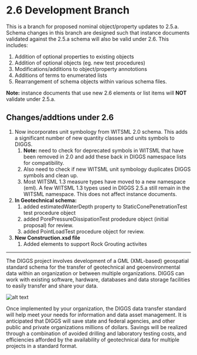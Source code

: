 # 2.6 Development Branch

This is a branch for proposed nominal object/property updates to 
2.5.a. Schema changes in this branch are designed such that 
instance documents validated against the 2.5.a schema will also be valid under 2.6. This
includes:

1. Addition of optional properties to existing objects
1. Addition of optional objects (eg. new test procedures)
1. Modifications/additions to object/property annototions
1. Additions of terms to enumerated lists
1. Rearrangement of schema objects within various schema files.


**Note:** instance documents that use new 2.6 elements or list
items will **NOT** validate under 2.5.a.

## Changes/addtions under 2.6

1. Now incorporates unit symbology from WITSML 2.0 schema. This adds a significant number of new quantity classes and units symbols to DIGGS.
    1. **Note:** need to check for deprecated symbols in WITSML that have been removed in 2.0 and add these back in DIGGS namespace lists for compatibility.
    2. Also need to check if new WITSML unit symbology duplicates DIGGS symbols and clean up.
    3. Most WITSML 1.3 measure types have moved to a new namespace (eml). A few WITSML 1.3 types used in DIGGS 2.5.a still remain in the WITSML namespace. This does not affect instance documents.
2. **In Geotechnical schema:**
    1. added estimatedWaterDepth property to StaticConePenetrationTest test procedure object
    2. added PorePressureDissipationTest prodedure object (initial proposal) for review.
    3. added PointLoadTest procedure object for review.
3. **New Construction.xsd file**
    1. Added elements to support Rock Grouting activites
    
---


The DIGGS project involves development of a GML (XML-based) geospatial standard schema for the transfer of geotechnical and geoenvironmental data within an organization or between multiple organizations.  DIGGS can work with existing software, hardware, databases and data storage facilities to easily transfer and share your data. 

![alt text](https://www.geoinstitute.org/sites/default/files/inline-images/DIGGS%20use%20case.png "DIGGSml Use Case Diagram")

Once implemented by your organization, the DIGGS data transfer standard will help meet your needs for information and data asset management.  It is anticipated that DIGGS will save state and federal agencies, and other public and private organizations millions of dollars.  Savings will be realized through a combination of avoided drilling and laboratory testing costs, and efficiencies afforded by the availability of geotechnical data for multiple projects in a standard format. 
